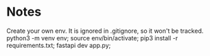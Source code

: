 # Notes


Create your own env. It is ignored in .gitignore, so it won't be tracked.
	python3 -m venv env;
	source env/bin/activate;
	pip3 install -r requirements.txt;
	fastapi dev app.py;